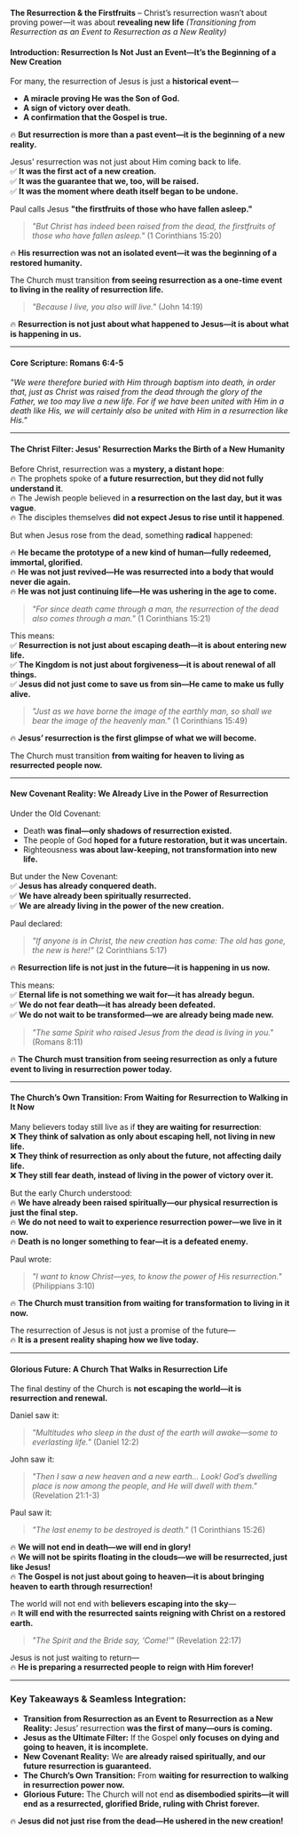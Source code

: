 **The Resurrection & the Firstfruits** – Christ’s resurrection wasn’t about proving power—it was about **revealing new life**
_(Transitioning from Resurrection as an Event to Resurrection as a New Reality)_

#### **Introduction: Resurrection Is Not Just an Event—It’s the Beginning of a New Creation**

For many, the resurrection of Jesus is just a **historical event**—

- **A miracle proving He was the Son of God.**
- **A sign of victory over death.**
- **A confirmation that the Gospel is true.**

🔥 **But resurrection is more than a past event—it is the beginning of a new reality.**

Jesus' resurrection was not just about Him coming back to life.  
✅ **It was the first act of a new creation.**  
✅ **It was the guarantee that we, too, will be raised.**  
✅ **It was the moment where death itself began to be undone.**

Paul calls Jesus **"the firstfruits of those who have fallen asleep."**

> _"But Christ has indeed been raised from the dead, the firstfruits of those who have fallen asleep."_ (1 Corinthians 15:20)

🔥 **His resurrection was not an isolated event—it was the beginning of a restored humanity.**

The Church must transition **from seeing resurrection as a one-time event to living in the reality of resurrection life.**

> _"Because I live, you also will live."_ (John 14:19)

🔥 **Resurrection is not just about what happened to Jesus—it is about what is happening in us.**

---

#### **Core Scripture: Romans 6:4-5**

_"We were therefore buried with Him through baptism into death, in order that, just as Christ was raised from the dead through the glory of the Father, we too may live a new life. For if we have been united with Him in a death like His, we will certainly also be united with Him in a resurrection like His."_

---

#### **The Christ Filter: Jesus' Resurrection Marks the Birth of a New Humanity**

Before Christ, resurrection was a **mystery, a distant hope**:  
🔥 The prophets spoke of **a future resurrection, but they did not fully understand it**.  
🔥 The Jewish people believed in **a resurrection on the last day, but it was vague**.  
🔥 The disciples themselves **did not expect Jesus to rise until it happened**.

But when Jesus rose from the dead, something **radical** happened:

🔥 **He became the prototype of a new kind of human—fully redeemed, immortal, glorified.**  
🔥 **He was not just revived—He was resurrected into a body that would never die again.**  
🔥 **He was not just continuing life—He was ushering in the age to come.**

> _"For since death came through a man, the resurrection of the dead also comes through a man."_ (1 Corinthians 15:21)

This means:  
✅ **Resurrection is not just about escaping death—it is about entering new life.**  
✅ **The Kingdom is not just about forgiveness—it is about renewal of all things.**  
✅ **Jesus did not just come to save us from sin—He came to make us fully alive.**

> _"Just as we have borne the image of the earthly man, so shall we bear the image of the heavenly man."_ (1 Corinthians 15:49)

🔥 **Jesus’ resurrection is the first glimpse of what we will become.**

The Church must transition **from waiting for heaven to living as resurrected people now.**

---

#### **New Covenant Reality: We Already Live in the Power of Resurrection**

Under the Old Covenant:

- Death **was final—only shadows of resurrection existed.**
- The people of God **hoped for a future restoration, but it was uncertain.**
- Righteousness **was about law-keeping, not transformation into new life.**

But under the New Covenant:  
✅ **Jesus has already conquered death.**  
✅ **We have already been spiritually resurrected.**  
✅ **We are already living in the power of the new creation.**

Paul declared:

> _"If anyone is in Christ, the new creation has come: The old has gone, the new is here!"_ (2 Corinthians 5:17)

🔥 **Resurrection life is not just in the future—it is happening in us now.**

This means:  
✅ **Eternal life is not something we wait for—it has already begun.**  
✅ **We do not fear death—it has already been defeated.**  
✅ **We do not wait to be transformed—we are already being made new.**

> _"The same Spirit who raised Jesus from the dead is living in you."_ (Romans 8:11)

🔥 **The Church must transition from seeing resurrection as only a future event to living in resurrection power today.**

---

#### **The Church’s Own Transition: From Waiting for Resurrection to Walking in It Now**

Many believers today still live as if **they are waiting for resurrection**:  
❌ **They think of salvation as only about escaping hell, not living in new life.**  
❌ **They think of resurrection as only about the future, not affecting daily life.**  
❌ **They still fear death, instead of living in the power of victory over it.**

But the early Church understood:  
🔥 **We have already been raised spiritually—our physical resurrection is just the final step.**  
🔥 **We do not need to wait to experience resurrection power—we live in it now.**  
🔥 **Death is no longer something to fear—it is a defeated enemy.**

Paul wrote:

> _"I want to know Christ—yes, to know the power of His resurrection."_ (Philippians 3:10)

🔥 **The Church must transition from waiting for transformation to living in it now.**

The resurrection of Jesus is not just a promise of the future—  
🔥 **It is a present reality shaping how we live today.**

---

#### **Glorious Future: A Church That Walks in Resurrection Life**

The final destiny of the Church is **not escaping the world—it is resurrection and renewal.**

Daniel saw it:

> _"Multitudes who sleep in the dust of the earth will awake—some to everlasting life."_ (Daniel 12:2)

John saw it:

> _"Then I saw a new heaven and a new earth... Look! God’s dwelling place is now among the people, and He will dwell with them."_ (Revelation 21:1-3)

Paul saw it:

> _"The last enemy to be destroyed is death."_ (1 Corinthians 15:26)

🔥 **We will not end in death—we will end in glory!**  
🔥 **We will not be spirits floating in the clouds—we will be resurrected, just like Jesus!**  
🔥 **The Gospel is not just about going to heaven—it is about bringing heaven to earth through resurrection!**

The world will not end with **believers escaping into the sky**—  
🔥 **It will end with the resurrected saints reigning with Christ on a restored earth.**

> _"The Spirit and the Bride say, ‘Come!’"_ (Revelation 22:17)

Jesus is not just waiting to return—  
🔥 **He is preparing a resurrected people to reign with Him forever!**

---

### **Key Takeaways & Seamless Integration:**

- **Transition from Resurrection as an Event to Resurrection as a New Reality:** Jesus’ resurrection **was the first of many—ours is coming.**
- **Jesus as the Ultimate Filter:** If the Gospel **only focuses on dying and going to heaven, it is incomplete.**
- **New Covenant Reality:** We **are already raised spiritually, and our future resurrection is guaranteed.**
- **The Church’s Own Transition:** From **waiting for resurrection to walking in resurrection power now.**
- **Glorious Future:** The Church will not end **as disembodied spirits—it will end as a resurrected, glorified Bride, ruling with Christ forever.**

🔥 **Jesus did not just rise from the dead—He ushered in the new creation!**